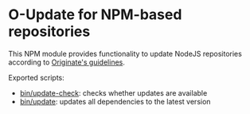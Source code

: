 # O-Update for NPM-based repositories

This NPM module provides functionality to update NodeJS repositories
according to
[Originate's guidelines](https://github.com/Originate/guide/blob/master/node_js.md).


Exported scripts:
* [bin/update-check](bin/update-check): checks whether updates are available
* [bin/update](bin/update): updates all dependencies to the latest version
